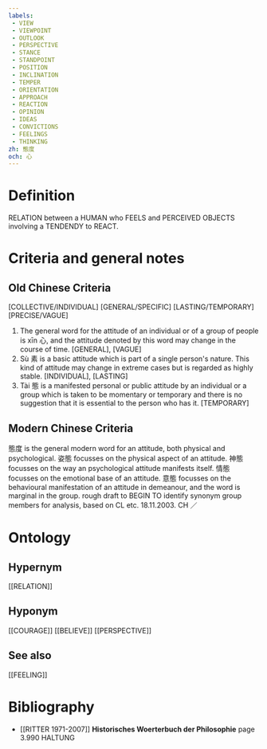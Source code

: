 ```yaml
---
labels: 
 - VIEW
 - VIEWPOINT
 - OUTLOOK
 - PERSPECTIVE
 - STANCE
 - STANDPOINT
 - POSITION
 - INCLINATION
 - TEMPER
 - ORIENTATION
 - APPROACH
 - REACTION
 - OPINION
 - IDEAS
 - CONVICTIONS
 - FEELINGS
 - THINKING
zh: 態度
och: 心
---
```


# Definition
RELATION between a HUMAN who FEELS and PERCEIVED OBJECTS involving a TENDENDY to REACT.
# Criteria and general notes
## Old Chinese Criteria
[COLLECTIVE/INDIVIDUAL]
[GENERAL/SPECIFIC]
[LASTING/TEMPORARY]
[PRECISE/VAGUE]
1. The general word for the attitude of an individual or of a group of people is xīn 心, and the attitude denoted by this word may change in the course of time.
[GENERAL], [VAGUE]
2. Sù 素 is a basic attitude which is part of a single person's nature. This kind of attitude may change in extreme cases but is regarded as highly stable.
[INDIVIDUAL], [LASTING]
3. Tài 態 is a manifested personal or public attitude by an individual or a group which is taken to be momentary or temporary and there is no suggestion that it is essential to the person who has it.
[TEMPORARY]
## Modern Chinese Criteria
態度 is the general modern word for an attitude, both physical and psychological.
姿態 focusses on the physical aspect of an attitude.
神態 focusses on the way an psychological attitude manifests itself.
情態 focusses on the emotional base of an attitude.
意態 focusses on the behavioural manifestation of an attitude in demeanour, and the word is marginal in the group.
rough draft to BEGIN TO identify synonym group members for analysis, based on CL etc. 18.11.2003. CH ／
# Ontology

## Hypernym
[[RELATION]]
## Hyponym
[[COURAGE]]
[[BELIEVE]]
[[PERSPECTIVE]]
## See also
[[FEELING]]
# Bibliography
- [[RITTER 1971-2007]]
**Historisches Woerterbuch der Philosophie** page 3.990
HALTUNG
